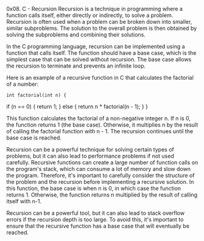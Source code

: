 0x08. C - Recursion
Recursion is a technique in programming where a function calls itself, either directly or indirectly, to solve a problem. Recursion is often used when a problem can be broken down into smaller, similar subproblems. The solution to the overall problem is then obtained by solving the subproblems and combining their solutions.

In the C programming language, recursion can be implemented using a function that calls itself. The function should have a base case, which is the simplest case that can be solved without recursion. The base case allows the recursion to terminate and prevents an infinite loop.

Here is an example of a recursive function in C that calculates the factorial of a number:

	int factorial(int n) {
   if (n == 0) {
      return 1;
   } else {
      return n * factorial(n - 1);
   }
}

This function calculates the factorial of a non-negative integer n. If n is 0, the function returns 1 (the base case). Otherwise, it multiplies n by the result of calling the factorial function with n - 1. The recursion continues until the base case is reached.

Recursion can be a powerful technique for solving certain types of problems, but it can also lead to performance problems if not used carefully. Recursive functions can create a large number of function calls on the program's stack, which can consume a lot of memory and slow down the program. Therefore, it's important to carefully consider the structure of the problem and the recursion before implementing a recursive solution.
In this function, the base case is when n is 0, in which case the function returns 1. Otherwise, the function returns n multiplied by the result of calling itself with n-1.

Recursion can be a powerful tool, but it can also lead to stack overflow errors if the recursion depth is too large. To avoid this, it's important to ensure that the recursive function has a base case that will eventually be reached.
